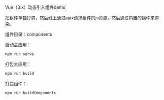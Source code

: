 Vue（3.x）动态引入组件demo

把组件单独打包，然后线上通过ajax请求组件的js资源，然后通过内置的<component></component>组件来渲染。

组件目录：components

启动主应用：

```bash
npm run serve
```

打包主应用：

```bash
npm run build
```

打包组件：

```bash
npm run buildComponents
```

